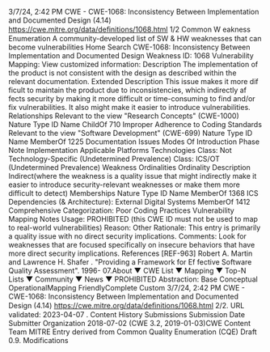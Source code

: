 3/7/24, 2:42 PM CWE - CWE-1068: Inconsistency Between Implementation and Documented Design (4.14)
https://cwe.mitre.org/data/deﬁnitions/1068.html 1/2
Common W eakness Enumeration
A community-developed list of SW & HW weaknesses that can become
vulnerabilities
Home Search
CWE-1068: Inconsistency Between Implementation and Documented Design
Weakness ID: 1068
Vulnerability Mapping: 
View customized information:
 Description
The implementation of the product is not consistent with the design as described within the relevant documentation.
 Extended Description
This issue makes it more dif ficult to maintain the product due to inconsistencies, which indirectly af fects security by making it more
difficult or time-consuming to find and/or fix vulnerabilities. It also might make it easier to introduce vulnerabilities.
 Relationships
 Relevant to the view "Research Concepts" (CWE-1000)
Nature Type ID Name
ChildOf 710 Improper Adherence to Coding Standards
 Relevant to the view "Software Development" (CWE-699)
Nature Type ID Name
MemberOf 1225 Documentation Issues
 Modes Of Introduction
Phase Note
Implementation
 Applicable Platforms
Technologies
Class: Not Technology-Specific (Undetermined Prevalence)
Class: ICS/OT (Undetermined Prevalence)
 Weakness Ordinalities
Ordinality Description
Indirect(where the weakness is a quality issue that might indirectly make it easier to introduce security-relevant weaknesses or make
them more difficult to detect)
 Memberships
Nature Type ID Name
MemberOf 1368 ICS Dependencies (& Architecture): External Digital Systems
MemberOf 1412 Comprehensive Categorization: Poor Coding Practices
 Vulnerability Mapping Notes
Usage: PROHIBITED (this CWE ID must not be used to map to real-world vulnerabilities)
Reason: Other
Rationale:
This entry is primarily a quality issue with no direct security implications.
Comments:
Look for weaknesses that are focused specifically on insecure behaviors that have more direct security implications.
 References
[REF-963] Robert A. Martin and Lawrence H. Shafer . "Providing a Framework for Ef fective Software Quality Assessment". 1996-
07.About ▼ CWE List ▼ Mapping ▼ Top-N Lists ▼ Community ▼ News ▼
PROHIBITED
Abstraction: Base
Conceptual OperationalMapping
FriendlyComplete Custom
3/7/24, 2:42 PM CWE - CWE-1068: Inconsistency Between Implementation and Documented Design (4.14)
https://cwe.mitre.org/data/deﬁnitions/1068.html 2/2. URL validated: 2023-04-07 .
 Content History
 Submissions
Submission Date Submitter Organization
2018-07-02
(CWE 3.2, 2019-01-03)CWE Content Team MITRE
Entry derived from Common Quality Enumeration (CQE) Draft 0.9.
 Modifications